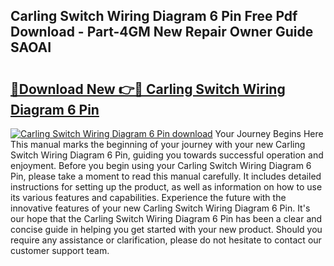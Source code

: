 ## Carling Switch Wiring Diagram 6 Pin Free Pdf Download - Part-4GM New Repair Owner Guide SAOAI

# <h2><a href="http://dfrbs8.blite.top/?on=Carling+Switch+Wiring+Diagram+6+Pin">🔗Download New 👉🔴 Carling Switch Wiring Diagram 6 Pin</a></h2>

[![Carling Switch Wiring Diagram 6 Pin download](https://i.imgur.com/lujVjoI.png)](http://dfrbs8.blite.top/?on=Carling+Switch+Wiring+Diagram+6+Pin)
Your Journey Begins Here This manual marks the beginning of your journey with your new Carling Switch Wiring Diagram 6 Pin, guiding you towards successful operation and enjoyment. Before you begin using your Carling Switch Wiring Diagram 6 Pin, please take a moment to read this manual carefully. It includes detailed instructions for setting up the product, as well as information on how to use its various features and capabilities. Experience the future with the innovative features of your new Carling Switch Wiring Diagram 6 Pin. It's our hope that the Carling Switch Wiring Diagram 6 Pin has been a clear and concise guide in helping you get started with your new product. Should you require any assistance or clarification, please do not hesitate to contact our customer support team.
